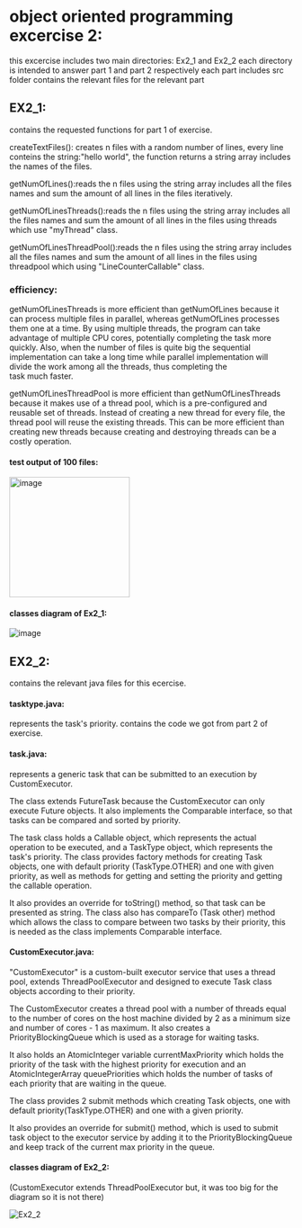 # object oriented programming excercise 2:
this excercise includes two main directories: Ex2_1 and Ex2_2
each directory is intended to answer part 1 and part 2 respectively
each part includes src folder contains the relevant files for the relevant part

## EX2_1:

contains the requested functions for part 1 of exercise.

createTextFiles(): creates n files with a random number of lines, every line conteins the string:"hello world", the function returns a string array includes
the names of the files.

getNumOfLines():reads the n files using the string array includes all the files names and sum the amount of all lines in the files iteratively. 

getNumOfLinesThreads():reads the n files using the string array includes all the files names and sum the amount of all lines in the files using threads
which use "myThread" class.

getNumOfLinesThreadPool():reads the n files using the string array includes all the files names and sum the amount of all lines in the files
using threadpool which using "LineCounterCallable" class.

### efficiency:
getNumOfLinesThreads is more efficient than getNumOfLines because it can process multiple files in parallel, whereas getNumOfLines processes them one at a time.
By using multiple threads, the program can take advantage of multiple CPU cores, potentially completing the task more quickly.
Also, when the number of files is quite big the sequential implementation can take a long time while parallel implementation will
divide the work among all the threads, thus completing the task much faster.

getNumOfLinesThreadPool is more efficient than getNumOfLinesThreads because it makes use of a thread pool, which is a pre-configured and reusable set of threads. Instead of creating a new thread for every file, the thread pool will reuse the existing threads. This can be more efficient than creating new threads because creating and destroying threads can be a costly operation.

#### test output of 100 files:

<img width="214" alt="image" src="https://user-images.githubusercontent.com/117980808/211850147-3a922f78-c9d6-4b81-aa10-835841ce159b.png">

#### classes diagram of Ex2_1:

![image](https://user-images.githubusercontent.com/117980808/211852668-bf84ac63-a1f0-4f32-856f-6b20bc0a16f5.png)







## EX2_2:
contains the relevant java files for this ecercise.

#### tasktype.java:
represents the task's priority. 
contains the code we got from part 2 of exercise.


#### task.java:
represents a generic task that can be submitted to an execution by CustomExecutor.

The class extends FutureTask because the CustomExecutor can only execute Future objects.
It also implements the Comparable interface, so that tasks can be compared and sorted by priority.

The task class holds a Callable object, which represents the actual operation to be executed, and a TaskType object, which represents the task's priority.
The class provides factory methods for creating Task objects, one with default priority (TaskType.OTHER) and one with given priority, as well as methods for getting and setting the priority and getting the callable operation.

It also provides an override for toString() method, so that task can be presented as string.
The class also has compareTo (Task<T> other) method which allows the class to compare between two tasks by their priority, this is 
needed as the class implements Comparable interface.

#### CustomExecutor.java:
  
"CustomExecutor" is a custom-built executor service that uses a thread pool, extends ThreadPoolExecutor and designed to execute Task class objects according to their priority.

The CustomExecutor creates a thread pool with a number of threads equal to the number of cores on the host machine divided by 2 as a minimum size and number of cores - 1 as maximum.
It also creates a PriorityBlockingQueue which is used as a storage for waiting tasks.

It also holds an AtomicInteger variable currentMaxPriority which holds the priority of the task with the highest priority for execution and an AtomicIntegerArray queuePriorities which holds the number of tasks of each priority that are waiting in the queue.

The class provides 2 submit methods which creating Task objects, one with default priority(TaskType.OTHER) and one with a given priority.

It also provides an override for submit() method, which is used to submit task object to the executor service by adding it to the PriorityBlockingQueue and keep track of the current max priority in the queue.

  
#### classes diagram of Ex2_2:
(CustomExecutor extends ThreadPoolExecutor but, it was too big for the diagram so it is not there)
  
![Ex2_2](https://user-images.githubusercontent.com/117980808/211863482-d0e6433c-5e4c-4889-8d32-14053a037ed4.jpg)

  

